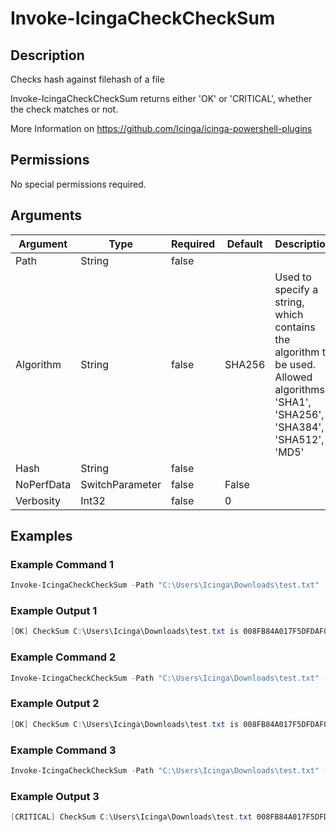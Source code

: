 
# Invoke-IcingaCheckCheckSum

## Description

Checks hash against filehash of a file

Invoke-IcingaCheckCheckSum returns either 'OK' or 'CRITICAL', whether the check matches or not.

More Information on https://github.com/Icinga/icinga-powershell-plugins

## Permissions

No special permissions required.

## Arguments

| Argument | Type | Required | Default | Description |
| ---      | ---  | ---      | ---     | ---         |
| Path | String | false |  |  |
| Algorithm | String | false | SHA256 | Used to specify a string, which contains the algorithm to be used.  Allowed algorithms: 'SHA1', 'SHA256', 'SHA384', 'SHA512', 'MD5' |
| Hash | String | false |  |  |
| NoPerfData | SwitchParameter | false | False |  |
| Verbosity | Int32 | false | 0 |  |

## Examples

### Example Command 1

```powershell
Invoke-IcingaCheckCheckSum -Path "C:\Users\Icinga\Downloads\test.txt"
```

### Example Output 1

```powershell
[OK] CheckSum C:\Users\Icinga\Downloads\test.txt is 008FB84A017F5DFDAF038DB2FDD6934E6E5D9CD3C7AACE2F2168D7D93AF51E4B
```

### Example Command 2

```powershell
Invoke-IcingaCheckCheckSum -Path "C:\Users\Icinga\Downloads\test.txt" -Hash 008FB84A017F5DFDAF038DB2FDD6934E6E5D9CD3C7AACE2F2168D7D93AF51E4B
```

### Example Output 2

```powershell
[OK] CheckSum C:\Users\Icinga\Downloads\test.txt is 008FB84A017F5DFDAF038DB2FDD6934E6E5D9CD3C7AACE2F2168D7D93AF51E4B|
```

### Example Command 3

```powershell
Invoke-IcingaCheckCheckSum -Path "C:\Users\Icinga\Downloads\test.txt" -Hash 008FB84A017F5DFDAF038DB2FDD6934E6E5D
```

### Example Output 3

```powershell
[CRITICAL] CheckSum C:\Users\Icinga\Downloads\test.txt 008FB84A017F5DFDAF038DB2FDD6934E6E5D9CD3C7AACE2F2168D7D93AF51E4B is not matching 008FB84A017F5DFDAF038DB2FDD6934E6E5D
```
